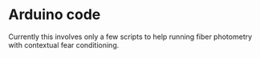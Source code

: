 # Arduino code

Currently this involves only a few scripts to help running fiber photometry with contextual fear conditioning.
